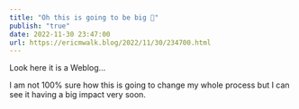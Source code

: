 ```yaml
---
title: "Oh this is going to be big 🤯"
publish: "true"
date: 2022-11-30 23:47:00
url: https://ericmwalk.blog/2022/11/30/234700.html
---
```


Look here it is a Weblog…

I am not 100% sure how this is going to change my whole process but I can see it having a big impact very soon.